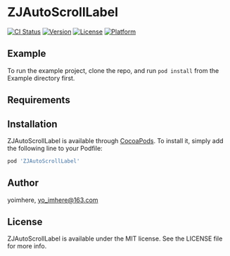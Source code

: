 # ZJAutoScrollLabel

[![CI Status](http://img.shields.io/travis/yoimhere/ZJAutoScrollLabel.svg?style=flat)](https://travis-ci.org/yoimhere/ZJAutoScrollLabel)
[![Version](https://img.shields.io/cocoapods/v/ZJAutoScrollLabel.svg?style=flat)](http://cocoapods.org/pods/ZJAutoScrollLabel)
[![License](https://img.shields.io/cocoapods/l/ZJAutoScrollLabel.svg?style=flat)](http://cocoapods.org/pods/ZJAutoScrollLabel)
[![Platform](https://img.shields.io/cocoapods/p/ZJAutoScrollLabel.svg?style=flat)](http://cocoapods.org/pods/ZJAutoScrollLabel)

## Example

To run the example project, clone the repo, and run `pod install` from the Example directory first.

## Requirements

## Installation

ZJAutoScrollLabel is available through [CocoaPods](http://cocoapods.org). To install
it, simply add the following line to your Podfile:

```ruby
pod 'ZJAutoScrollLabel'
```

## Author

yoimhere, yo_imhere@163.com

## License

ZJAutoScrollLabel is available under the MIT license. See the LICENSE file for more info.
